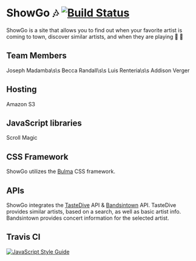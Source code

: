 # ShowGo :notes: [![Build Status](https://travis-ci.com/addisonverger/Phase-1-Group-Project.svg?branch=master)](https://travis-ci.com/addisonverger/Phase-1-Group-Project)
ShowGo is a site that allows you to find out when your favorite artist is coming to town, discover similar artists, and when they are playing  :guitar: :metal:

## Team Members
Joseph Madamba\s\s
Becca Randall\s\s
Luis Renteria\s\s
Addison Verger

## Hosting
Amazon S3

## JavaScript libraries
Scroll Magic

## CSS Framework
ShowGo utilizes the [Bulma](https://bulma.io/) CSS framework.

## APIs
ShowGo integrates the [TasteDive](https://tastedive.com/read/api) API & [Bandsintown](https://app.swaggerhub.com/apis/Bandsintown/PublicAPI/3.0.0) API. TasteDive provides similar artists, based on a search, as well as basic artist info.
Bandsintown provides concert information for the selected artist.

## Travis CI
[![JavaScript Style Guide](https://cdn.rawgit.com/standard/standard/master/badge.svg)](https://github.com/standard/standard)
